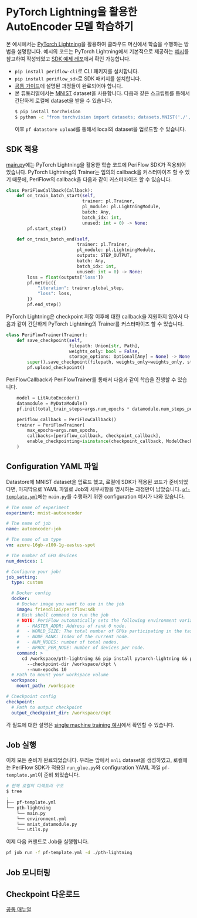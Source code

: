 # PyTorch Lightning을 활용한 AutoEncoder 모델 학습하기

본 예시에서는 [PyTorch Lightning](https://www.pytorchlightning.ai/)을 활용하여 클라우드 머신에서 학습을 수행하는 방법을 설명합니다. 예시의 코드는 PyTorch Lightning에서 기본적으로 제공하는 [예시](https://github.com/PyTorchLightning/pytorch-lightning/blob/master/pl_examples/basic_examples/autoencoder.py)를 참고하여 작성되었고 [SDK 예제 레포](https://github.com/friendliai/periflow-python-sdk/tree/main/examples/pth-lightning)에서 확인 가능합니다.

- `pip install periflow-cli`로 CLI 패키지를 설치합니다.
- `pip install periflow_sdk`로 SDK 패키지를 설치합니다.
- [공통 가이드](./common_step.md)에 설명된 과정들이 완료되어야 합니다.
- 본 튜토리얼에서는 [MNIST](https://cims.nyu.edu/~sbowman/multinli/) dataset을 사용합니다.
다음과 같은 스크립트를 통해서 간단하게 로컬에 dataset을 받을 수 있습니다.
  ```sh
  $ pip install torchvision
  $ python -c "from torchvision import datasets; datasets.MNIST('./', download=True)"
  ```
  이후 `pf datastore upload`를 통해서 local의 dataset을 업로드할 수 있습니다.

## SDK 적용

[main.py](https://github.com/friendliai/periflow-python-sdk/blob/main/examples/pth-lightning/main.py)에는 PyTorch Lightning을 활용한 학습 코드에 PeriFlow SDK가 적용되어 있습니다. PyTorch Lightning의 Trainer는 임의의 callback을 커스터마이즈 할 수 있기 때문에, PeriFlow의 callback을 다음과 같이 커스터마이즈 할 수 있습니다.

```python
class PeriFlowCallback(Callback):
    def on_train_batch_start(self,
                             trainer: pl.Trainer,
                             pl_module: pl.LightningModule,
                             batch: Any,
                             batch_idx: int,
                             unused: int = 0) -> None:
        pf.start_step()

    def on_train_batch_end(self,
                           trainer: pl.Trainer,
                           pl_module: pl.LightningModule,
                           outputs: STEP_OUTPUT,
                           batch: Any,
                           batch_idx: int,
                           unused: int = 0) -> None:
        loss = float(outputs['loss'])
        pf.metric({
            "iteration": trainer.global_step,
            "loss": loss,
        })
        pf.end_step()
```

PyTorch Lightning은 checkpoint 저장 이후에 대한 callback을 지원하지 않아서 다음과 같이 간단하게 PyTorch Lightning의 Trainer를 커스터마이즈 할 수 있습니다.

```python
class PeriFlowTrainer(Trainer):
    def save_checkpoint(self,
                        filepath: Union[str, Path],
                        weights_only: bool = False,
                        storage_options: Optional[Any] = None) -> None:
        super().save_checkpoint(filepath, weights_only=weights_only, storage_options=storage_options)
        pf.upload_checkpoint()
```

PeriFlowCallback과 PeriFlowTrainer를 통해서 다음과 같이 학습을 진행할 수 있습니다.

```python
    model = LitAutoEncoder()
    datamodule = MyDataModule()
    pf.init(total_train_steps=args.num_epochs * datamodule.num_steps_per_epoch)

    periflow_callback = PeriFlowCallback()
    trainer = PeriFlowTrainer(
        max_epochs=args.num_epochs,
        callbacks=[periflow_callback, checkpoint_callback],
        enable_checkpointing=isinstance(checkpoint_callback, ModelCheckpoint),
    )
```

## Configuration YAML 파일

Datastore에 MNIST dataset을 업로드 했고, 로컬에 SDK가 적용된 코드가 준비되었다면, 마지막으로 YAML 파일로 Job의 세부사항을 명시하는 과정만이 남았습니다. [`pf-template.yml`](https://github.com/friendliai/periflow-python-sdk/blob/main/examples/pth-lightning/pf-template.yml)에는 `main.py`를 수행하기 위한 configuration 예시가 나와 있습니다.

```yaml
# The name of experiment
experiment: mnist-autoencoder

# The name of job
name: autoencoder-job

# The name of vm type
vm: azure-16gb-v100-1g-eastus-spot

# The number of GPU devices
num_devices: 1

# Configure your job!
job_setting:
  type: custom

  # Docker config
  docker:
    # Docker image you want to use in the job
    image: friendliai/periflow:sdk
    # Bash shell command to run the job
    # NOTE: PeriFlow automatically sets the following environment variables for PyTorch DDP.
    #   - MASTER_ADDR: Address of rank 0 node.
    #   - WORLD_SIZE: The total number of GPUs participating in the task.
    #   - NODE_RANK: Index of the current node.
    #   - NUM_NODES: number of total nodes.
    #   - NPROC_PER_NODE: number of devices per node.
    command: >
      cd /workspace/pth-lightning && pip install pytorch-lightning && python main.py \
        --checkpoint-dir /workspace/ckpt \
        --num-epochs 10
  # Path to mount your workspace volume
  workspace:
    mount_path: /workspace

# Checkpoint config
checkpoint:
  # Path to output checkpoint
  output_checkpoint_dir: /workspace/ckpt
```

각 필드에 대한 설명은 [single machine training 예시](https://github.com/friendliai/periflow-cli/blob/tutorial-md/doc/tutorial/kr/single_machine_training.md)에서 확인할 수 있습니다.

## Job 실행

이제 모든 준비가 완료되었습니다. 우리는 앞에서 `mnli` dataset을 생성하였고, 로컬에는 PeriFlow SDK가 적용된 `run_glue.py`와 configuration YAML 파일 `pf-template.yml`이 준비 되었습니다.

```sh
# 현재 로컬의 디렉토리 구조
$ tree
.
├── pf-template.yml
└── pth-lightning
    └── main.py
    └── environment.yml
    └── mnist_datamodule.py
    └── utils.py
```

이제 다음 커맨드로 Job을 실행합니다.

```sh
pf job run -f pf-template.yml -d ./pth-lightning
```

## Job 모니터링

## Checkpoint 다운로드

[공통 매뉴얼](./common_step.md#checkpoint-다운로드)
